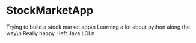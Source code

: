 # StockMarketApp

Trying to build a stock market app\n
Learning a lot about python along the way\n
Really happy I left Java LOLn
